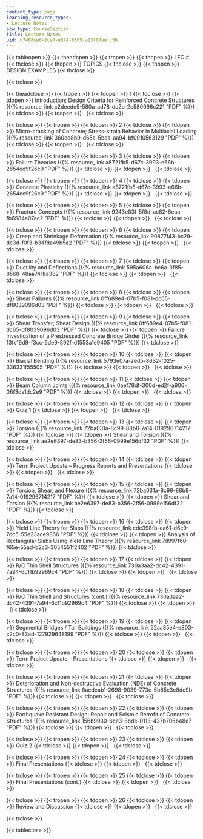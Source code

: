 ```yaml
---
content_type: page
learning_resource_types:
- Lecture Notes
ocw_type: CourseSection
title: Lecture Notes
uid: d7468ce0-2ce7-e574-0805-a13f07aefc56
---
```


{{< tableopen >}}
{{< theadopen >}}
{{< tropen >}}
{{< thopen >}}
LEC #
{{< thclose >}}
{{< thopen >}}
TOPICS
{{< thclose >}}
{{< thopen >}}
DESIGN EXAMPLES
{{< thclose >}}

{{< trclose >}}

{{< theadclose >}}
{{< tropen >}}
{{< tdopen >}}
1
{{< tdclose >}}
{{< tdopen >}}
Introduction; Design Criteria for Reinforced Concrete Structures ({{% resource_link c2deede5-580a-ad78-dc2b-2c580996c221 "PDF" %}})
{{< tdclose >}}
{{< tdopen >}}
 
{{< tdclose >}}

{{< trclose >}}
{{< tropen >}}
{{< tdopen >}}
2
{{< tdclose >}}
{{< tdopen >}}
Micro-cracking of Concrete; Stress-strain Behavior in Multiaxial Loading ({{% resource_link 360ed8b9-d65a-5bda-aa94-bf0910563129 "PDF" %}})
{{< tdclose >}}
{{< tdopen >}}
 
{{< tdclose >}}

{{< trclose >}}
{{< tropen >}}
{{< tdopen >}}
3
{{< tdclose >}}
{{< tdopen >}}
Failure Theories ({{% resource_link a8721fb5-d67c-3993-e66b-2654cc9f26c9 "PDF" %}})
{{< tdclose >}}
{{< tdopen >}}
 
{{< tdclose >}}

{{< trclose >}}
{{< tropen >}}
{{< tdopen >}}
4
{{< tdclose >}}
{{< tdopen >}}
Concrete Plasticity ({{% resource_link a8721fb5-d67c-3993-e66b-2654cc9f26c9 "PDF" %}})
{{< tdclose >}}
{{< tdopen >}}
 
{{< tdclose >}}

{{< trclose >}}
{{< tropen >}}
{{< tdopen >}}
5
{{< tdclose >}}
{{< tdopen >}}
Fracture Concepts ({{% resource_link 9243e83f-5f8d-ac82-6eaa-fb6984a07ac2 "PDF" %}})
{{< tdclose >}}
{{< tdopen >}}
 
{{< tdclose >}}

{{< trclose >}}
{{< tropen >}}
{{< tdopen >}}
6
{{< tdclose >}}
{{< tdopen >}}
Creep and Shrinkage Deformation ({{% resource_link 90877f43-bc29-de3d-f0f3-b34fda49b5a2 "PDF" %}})
{{< tdclose >}}
{{< tdopen >}}
 
{{< tdclose >}}

{{< trclose >}}
{{< tropen >}}
{{< tdopen >}}
7
{{< tdclose >}}
{{< tdopen >}}
Ductility and Deflections ({{% resource_link 595a606a-bc6a-3f85-8568-48aa741ba382 "PDF" %}})
{{< tdclose >}}
{{< tdopen >}}
 
{{< tdclose >}}

{{< trclose >}}
{{< tropen >}}
{{< tdopen >}}
8
{{< tdclose >}}
{{< tdopen >}}
Shear Failures ({{% resource_link 0ff689e4-07b5-f081-dc65-df8039096d03 "PDF" %}})
{{< tdclose >}}
{{< tdopen >}}
 
{{< tdclose >}}

{{< trclose >}}
{{< tropen >}}
{{< tdopen >}}
9
{{< tdclose >}}
{{< tdopen >}}
Shear Transfer; Shear Design ({{% resource_link 0ff689e4-07b5-f081-dc65-df8039096d03 "PDF" %}})
{{< tdclose >}}
{{< tdopen >}}
Failure Investigation of a Prestressed Concrete Bridge Girder ({{% resource_link 13fc19d9-f3cc-5de9-392f-d1553a1e9405 "PDF" %}})
{{< tdclose >}}

{{< trclose >}}
{{< tropen >}}
{{< tdopen >}}
10
{{< tdclose >}}
{{< tdopen >}}
Biaxial Bending ({{% resource_link 5793e07a-2edb-8632-f025-336331f55505 "PDF" %}})
{{< tdclose >}}
{{< tdopen >}}
 
{{< tdclose >}}

{{< trclose >}}
{{< tropen >}}
{{< tdopen >}}
11
{{< tdclose >}}
{{< tdopen >}}
Beam Column Joints ({{% resource_link 0aef78df-300d-ed2f-a906-06f3da1dc2e9 "PDF" %}})
{{< tdclose >}}
{{< tdopen >}}
 
{{< tdclose >}}

{{< trclose >}}
{{< tropen >}}
{{< tdopen >}}
12
{{< tdclose >}}
{{< tdopen >}}
Quiz 1
{{< tdclose >}}
{{< tdopen >}}
 
{{< tdclose >}}

{{< trclose >}}
{{< tropen >}}
{{< tdopen >}}
13
{{< tdclose >}}
{{< tdopen >}}
Torsion ({{% resource_link 72ba031a-8c99-88b8-7a14-019296714217 "PDF" %}})
{{< tdclose >}}
{{< tdopen >}}
Shear and Torsion ({{% resource_link ae2e6397-de83-b356-2f56-0999e156df32 "PDF" %}})
{{< tdclose >}}

{{< trclose >}}
{{< tropen >}}
{{< tdopen >}}
14
{{< tdclose >}}
{{< tdopen >}}
Term Project Update – Progress Reports and Presentations
{{< tdclose >}}
{{< tdopen >}}
 
{{< tdclose >}}

{{< trclose >}}
{{< tropen >}}
{{< tdopen >}}
15
{{< tdclose >}}
{{< tdopen >}}
Torsion, Shear, and Flexure ({{% resource_link 72ba031a-8c99-88b8-7a14-019296714217 "PDF" %}})
{{< tdclose >}}
{{< tdopen >}}
Shear and Torsion ({{% resource_link ae2e6397-de83-b356-2f56-0999e156df32 "PDF" %}})
{{< tdclose >}}

{{< trclose >}}
{{< tropen >}}
{{< tdopen >}}
16
{{< tdclose >}}
{{< tdopen >}}
Yield Line Theory for Slabs ({{% resource_link cde398fb-ea61-d6c9-7dc5-55e23ace9866 "PDF" %}})
{{< tdclose >}}
{{< tdopen >}}
Analysis of Rectangular Slabs Using Yield Line Theory ({{% resource_link 7d997f60-f65e-55ad-b2c3-3054551f2402 "PDF" %}})
{{< tdclose >}}

{{< trclose >}}
{{< tropen >}}
{{< tdopen >}}
17
{{< tdclose >}}
{{< tdopen >}}
R/C Thin Shell Structures ({{% resource_link 730a3aa2-dc42-4391-7a94-6c11b92969c4 "PDF" %}})
{{< tdclose >}}
{{< tdopen >}}
 
{{< tdclose >}}

{{< trclose >}}
{{< tropen >}}
{{< tdopen >}}
18
{{< tdclose >}}
{{< tdopen >}}
R/C Thin Shell and Structures (cont.) ({{% resource_link 730a3aa2-dc42-4391-7a94-6c11b92969c4 "PDF" %}})
{{< tdclose >}}
{{< tdopen >}}
 
{{< tdclose >}}

{{< trclose >}}
{{< tropen >}}
{{< tdopen >}}
19
{{< tdclose >}}
{{< tdopen >}}
Segmental Bridges / Tall Buildings ({{% resource_link 52aa85e4-e803-c2c0-83ad-127929648199 "PDF" %}})
{{< tdclose >}}
{{< tdopen >}}
 
{{< tdclose >}}

{{< trclose >}}
{{< tropen >}}
{{< tdopen >}}
20
{{< tdclose >}}
{{< tdopen >}}
Term Project Update – Presentations
{{< tdclose >}}
{{< tdopen >}}
 
{{< tdclose >}}

{{< trclose >}}
{{< tropen >}}
{{< tdopen >}}
21
{{< tdclose >}}
{{< tdopen >}}
Deterioration and Non-destructive Evaluation (NDE) of Concrete Structures ({{% resource_link 6aedeab1-2698-9039-773c-5b85c3c8de9b "PDF" %}})
{{< tdclose >}}
{{< tdopen >}}
 
{{< tdclose >}}

{{< trclose >}}
{{< tropen >}}
{{< tdopen >}}
22
{{< tdclose >}}
{{< tdopen >}}
Earthquake Resistant Design; Repair and Seismic Retrofit of Concrete Structures ({{% resource_link 156b9930-6ce3-8bde-0113-437b706b48e7 "PDF" %}})
{{< tdclose >}}
{{< tdopen >}}
 
{{< tdclose >}}

{{< trclose >}}
{{< tropen >}}
{{< tdopen >}}
23
{{< tdclose >}}
{{< tdopen >}}
Quiz 2
{{< tdclose >}}
{{< tdopen >}}
 
{{< tdclose >}}

{{< trclose >}}
{{< tropen >}}
{{< tdopen >}}
24
{{< tdclose >}}
{{< tdopen >}}
Final Presentations
{{< tdclose >}}
{{< tdopen >}}
 
{{< tdclose >}}

{{< trclose >}}
{{< tropen >}}
{{< tdopen >}}
25
{{< tdclose >}}
{{< tdopen >}}
Final Presentations (cont.)
{{< tdclose >}}
{{< tdopen >}}
 
{{< tdclose >}}

{{< trclose >}}
{{< tropen >}}
{{< tdopen >}}
26
{{< tdclose >}}
{{< tdopen >}}
Review and Discussion
{{< tdclose >}}
{{< tdopen >}}
 
{{< tdclose >}}

{{< trclose >}}

{{< tableclose >}}